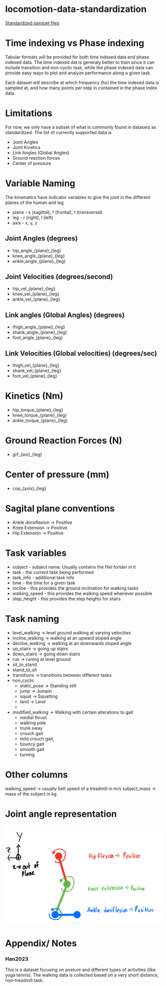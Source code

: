 # locomotion-data-standardization
[Standardized parquet files](https://www.dropbox.com/scl/fo/mhkiv4d3zvnbtdlujvgje/ACPxjnoj6XxL60QZCuK1WCw?rlkey=nm5a22pktlcemud4gzod3ow09&dl=0)
# Time indexing vs Phase indexing
Tabular formats will be provided for both time indexed data and phase indexed data. The time indexed dat is generaly better to train since it can include transition and non-cyclic task, while the phase indexed data can provide easy ways to plot and analyze performance along a given task. 

Each dataset will describe at which frequency (hz) the time indexed data is sampled at, and how many points per step in contained in the phase index data. 


# Limitations
For now, we only have a subset of what is commonly found in datasets as standardized. The list of currently supported data is
* Joint Angles
* Joint Kinetics
* Link Angles (Global Angles)
* Ground reaction forces
* Center of pressure

# Variable Naming
The kinematics have indicator variables to give the joint in the different planes of the human and leg
* plane - s (sagittal), f (frontal), t (transversal)
* leg - r (right), l (left)
* axis - x, y, z

## Joint Angles (degrees)
* hip_angle_{plane}_{leg}
* knee_angle_{plane}_{leg}
* ankle_angle_{plane}_{leg}

## Joint Velocities (degrees/second)
* hip_vel_{plane}_{leg}
* knee_vel_{plane}_{leg}
* ankle_vel_{plane}_{leg}

## Link angles (Global Angles) (degrees)
* thigh_angle_{plane}_{leg}
* shank_angle_{plane}_{leg}
* foot_angle_{plane}_{leg}

## Link Velocities (Global velocities) (degrees/sec)
* thigh_vel_{plane}_{leg}
* shank_vel_{plane}_{leg}
* foot_vel_{plane}_{leg}

# Kinetics (Nm)
* hip_torque_{plane}_{leg}
* knee_torque_{plane}_{leg}
* ankle_torque_{plane}_{leg}


# Ground Reaction Forces (N)
* grf_{axi}_{leg}

# Center of pressure (mm)
* cop_{axis}_{leg}


# Sagital plane conventions
* Ankle dorsiflexion -> Positive
* Knee Extension -> Positive
* Hip Extension -> Positive


# Task variables
* subject - subject name. Usually contains the filel forlder in it
* task - the current task being performed
* task_info - additional task info
* time - the time for a given task
* incline - this provides the ground inclination for walking tasks
* walking_speed - this provides the walking speed whenever possible 
* step_height - this provides the step heights for stairs

# Task naming

* level_walking -> level ground walking at varying velocities
* incline_walking -> walking at an upward sloped angle
* decline_walking -> walking at an downwards sloped angle
* up_stairs -> going up stairs
* down_stairs -> going down stairs
* run -> runing at level ground
* sit_to_stand
* stand_to_sit
* transitions -> transitions between different tasks
* non_cyclic
    * static_pose -> Standing still
    * jump -> Jumpin
    * squat -> Squatting
    * land -> Land
    * 
* modified_walking -> Walking with certain alterations to gait
    * medial thrust
    * walking pole
    * trunk sway
    * crouch gait
    * mild crouch gait,
    * bouncy gait
    * smooth gait
    * turning

# Other columns
walking_speed -> usually belt speed of a treadmill in m/s
subject_mass -> mass of the subject in kg



# Joint angle representation
![Joint angle convention](/figures/joint_angle_references.png)


# Appendix/ Notes
### Han2023
This is a dataset focusing on posture and different types of activities (like yoga tennis). The walking data is collected based on a very short distance, non-treadmill task.